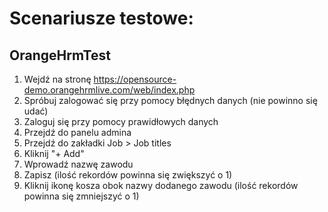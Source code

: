 # Scenariusze testowe:

## OrangeHrmTest
1. Wejdź na stronę https://opensource-demo.orangehrmlive.com/web/index.php
2. Spróbuj zalogować się przy pomocy błędnych danych (nie powinno się udać)
3. Zaloguj się przy pomocy prawidłowych danych
4. Przejdź do panelu admina
5. Przejdź do zakładki Job > Job titles
6. Kliknij "+ Add"
7. Wprowadź nazwę zawodu
8. Zapisz (ilość rekordów powinna się zwiększyć o 1)
9. Kliknij ikonę kosza obok nazwy dodanego zawodu (ilość rekordów powinna się zmniejszyć o 1)